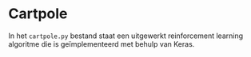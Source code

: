 # Cartpole

In het `cartpole.py` bestand staat een uitgewerkt reinforcement learning algoritme die is geïmplementeerd met behulp van Keras.
